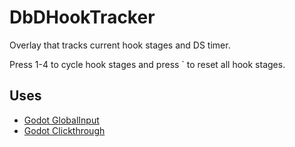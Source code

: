 # DbDHookTracker

Overlay that tracks current hook stages and DS timer.

Press 1-4 to cycle hook stages and press ` to reset all hook stages.


## Uses

 - [Godot GlobalInput](https://github.com/Darnoman/Godot-GlobalInput-Addon)
 - [Godot Clickthrough](https://github.com/KitzuGG/Godot-Clickthrough)
